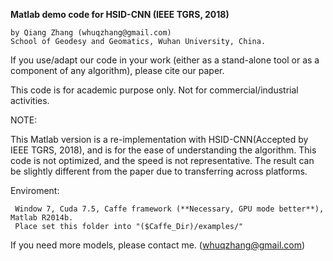 **Matlab demo code for HSID-CNN (IEEE TGRS, 2018)**

    by Qiang Zhang (whuqzhang@gmail.com)
    School of Geodesy and Geomatics, Wuhan University, China.

If you use/adapt our code in your work (either as a stand-alone tool or as a component of any algorithm), please cite our paper. 

This code is for academic purpose only. Not for commercial/industrial activities.

NOTE:

This Matlab version is a re-implementation with HSID-CNN(Accepted by IEEE TGRS, 2018), and is for the ease of understanding the algorithm. This code is not optimized, and the speed is not representative. The result can be slightly different from the paper due to transferring across platforms.

Enviroment:

     Window 7, Cuda 7.5, Caffe framework (**Necessary, GPU mode better**), Matlab R2014b. 
     Place set this folder into "($Caffe_Dir)/examples/"

If you need more models, please contact me. (whuqzhang@gmail.com)
